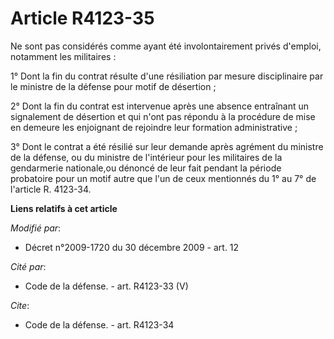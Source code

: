 # Article R4123-35

Ne sont pas considérés comme ayant été involontairement privés d'emploi, notamment les militaires : 

1° Dont la fin du contrat résulte d'une résiliation par mesure disciplinaire par le ministre de la défense pour motif de
désertion ; 

2° Dont la fin du contrat est intervenue après une absence entraînant un signalement de désertion et qui n'ont pas répondu à
la procédure de mise en demeure les enjoignant de rejoindre leur formation administrative ; 

3° Dont le contrat a été résilié sur leur demande après agrément du ministre de la défense, ou du ministre de l'intérieur
pour les militaires de la gendarmerie nationale,ou dénoncé de leur fait pendant la période probatoire pour un motif autre que
l'un de ceux mentionnés du 1° au 7° de l'article R. 4123-34.

**Liens relatifs à cet article**

_Modifié par_:

  - Décret n°2009-1720 du 30 décembre 2009 - art. 12

_Cité par_:

  - Code de la défense. - art. R4123-33 (V)

_Cite_:

  - Code de la défense. - art. R4123-34
